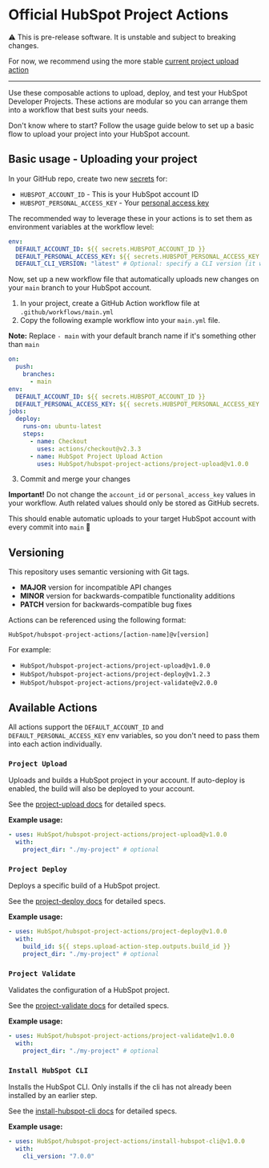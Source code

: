 # Official HubSpot Project Actions

:warning: This is pre-release software. It is unstable and subject to breaking changes.

For now, we recommend using the more stable [current project upload action](https://github.com/HubSpot/hubspot-project-upload-action)

---

Use these composable actions to upload, deploy, and test your HubSpot Developer Projects. These actions are modular so you can arrange them into a workflow that best suits your needs.

Don't know where to start? Follow the usage guide below to set up a basic flow to upload your project into your HubSpot account.

## Basic usage - Uploading your project

In your GitHub repo, create two new [secrets](https://docs.github.com/en/free-pro-team@latest/actions/reference/encrypted-secrets#creating-encrypted-secrets-for-a-repository) for:

- `HUBSPOT_ACCOUNT_ID` - This is your HubSpot account ID
- `HUBSPOT_PERSONAL_ACCESS_KEY` - Your [personal access key](https://developers.hubspot.com/docs/cms/personal-cms-access-key)

The recommended way to leverage these in your actions is to set them as environment variables at the workflow level:

```yaml
env:
  DEFAULT_ACCOUNT_ID: ${{ secrets.HUBSPOT_ACCOUNT_ID }}
  DEFAULT_PERSONAL_ACCESS_KEY: ${{ secrets.HUBSPOT_PERSONAL_ACCESS_KEY }}
  DEFAULT_CLI_VERSION: "latest" # Optional: specify a CLI version (it will default to latest if unset)
```

Now, set up a new workflow file that automatically uploads new changes on your `main` branch to your HubSpot account.

1. In your project, create a GitHub Action workflow file at `.github/workflows/main.yml`
2. Copy the following example workflow into your `main.yml` file.

**Note:** Replace `- main` with your default branch name if it's something other than `main`

```yaml
on:
  push:
    branches:
      - main
env:
  DEFAULT_ACCOUNT_ID: ${{ secrets.HUBSPOT_ACCOUNT_ID }}
  DEFAULT_PERSONAL_ACCESS_KEY: ${{ secrets.HUBSPOT_PERSONAL_ACCESS_KEY }}
jobs:
  deploy:
    runs-on: ubuntu-latest
    steps:
      - name: Checkout
        uses: actions/checkout@v2.3.3
      - name: HubSpot Project Upload Action
        uses: HubSpot/hubspot-project-actions/project-upload@v1.0.0
```

3. Commit and merge your changes

**Important!** Do not change the `account_id` or `personal_access_key` values in your workflow. Auth related values should only be stored as GitHub secrets.

This should enable automatic uploads to your target HubSpot account with every commit into `main` 🚀

## Versioning

This repository uses semantic versioning with Git tags.

- **MAJOR** version for incompatible API changes
- **MINOR** version for backwards-compatible functionality additions
- **PATCH** version for backwards-compatible bug fixes

Actions can be referenced using the following format:

```
HubSpot/hubspot-project-actions/[action-name]@v[version]
```

For example:

- `HubSpot/hubspot-project-actions/project-upload@v1.0.0`
- `HubSpot/hubspot-project-actions/project-deploy@v1.2.3`
- `HubSpot/hubspot-project-actions/project-validate@v2.0.0`

## Available Actions

All actions support the `DEFAULT_ACCOUNT_ID` and `DEFAULT_PERSONAL_ACCESS_KEY` env variables, so you don't need to pass them into each action individually.

### `Project Upload`

Uploads and builds a HubSpot project in your account. If auto-deploy is enabled, the build will also be deployed to your account.

See the [project-upload docs](./project-upload/README.md) for detailed specs.

**Example usage:**

```yaml
- uses: HubSpot/hubspot-project-actions/project-upload@v1.0.0
  with:
    project_dir: "./my-project" # optional
```

### `Project Deploy`

Deploys a specific build of a HubSpot project.

See the [project-deploy docs](./project-deploy/README.md) for detailed specs.

**Example usage:**

```yaml
- uses: HubSpot/hubspot-project-actions/project-deploy@v1.0.0
  with:
    build_id: ${{ steps.upload-action-step.outputs.build_id }}
    project_dir: "./my-project" # optional
```

### `Project Validate`

Validates the configuration of a HubSpot project.

See the [project-validate docs](./project-validate/README.md) for detailed specs.

**Example usage:**

```yaml
- uses: HubSpot/hubspot-project-actions/project-validate@v1.0.0
  with:
    project_dir: "./my-project" # optional
```

### `Install HubSpot CLI`

Installs the HubSpot CLI. Only installs if the cli has not already been installed by an earlier step.

See the [install-hubspot-cli docs](./install-hubspot-cli/README.md) for detailed specs.

**Example usage:**

```yaml
- uses: HubSpot/hubspot-project-actions/install-hubspot-cli@v1.0.0
  with:
    cli_version: "7.0.0"
```
